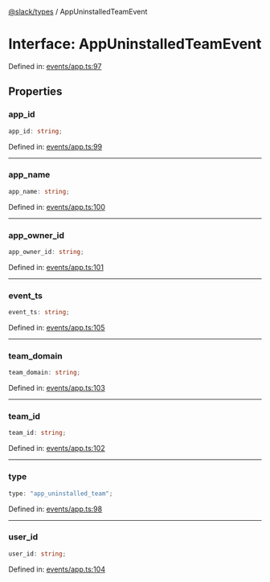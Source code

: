 [@slack/types](../index.md) / AppUninstalledTeamEvent

# Interface: AppUninstalledTeamEvent

Defined in: [events/app.ts:97](https://github.com/slackapi/node-slack-sdk/blob/main/packages/types/src/events/app.ts#L97)

## Properties

### app\_id

```ts
app_id: string;
```

Defined in: [events/app.ts:99](https://github.com/slackapi/node-slack-sdk/blob/main/packages/types/src/events/app.ts#L99)

***

### app\_name

```ts
app_name: string;
```

Defined in: [events/app.ts:100](https://github.com/slackapi/node-slack-sdk/blob/main/packages/types/src/events/app.ts#L100)

***

### app\_owner\_id

```ts
app_owner_id: string;
```

Defined in: [events/app.ts:101](https://github.com/slackapi/node-slack-sdk/blob/main/packages/types/src/events/app.ts#L101)

***

### event\_ts

```ts
event_ts: string;
```

Defined in: [events/app.ts:105](https://github.com/slackapi/node-slack-sdk/blob/main/packages/types/src/events/app.ts#L105)

***

### team\_domain

```ts
team_domain: string;
```

Defined in: [events/app.ts:103](https://github.com/slackapi/node-slack-sdk/blob/main/packages/types/src/events/app.ts#L103)

***

### team\_id

```ts
team_id: string;
```

Defined in: [events/app.ts:102](https://github.com/slackapi/node-slack-sdk/blob/main/packages/types/src/events/app.ts#L102)

***

### type

```ts
type: "app_uninstalled_team";
```

Defined in: [events/app.ts:98](https://github.com/slackapi/node-slack-sdk/blob/main/packages/types/src/events/app.ts#L98)

***

### user\_id

```ts
user_id: string;
```

Defined in: [events/app.ts:104](https://github.com/slackapi/node-slack-sdk/blob/main/packages/types/src/events/app.ts#L104)
